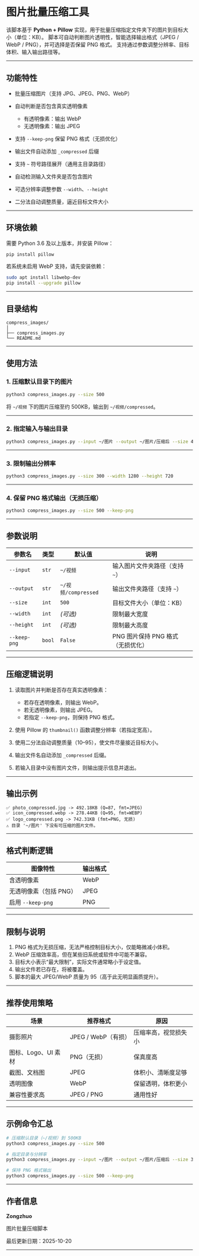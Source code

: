 # 图片批量压缩工具

该脚本基于 **Python + Pillow** 实现，用于批量压缩指定文件夹下的图片到目标大小（单位：KB）。
脚本可自动判断图片透明性，智能选择输出格式（JPEG / WebP / PNG），并可选择是否保留 PNG 格式。
支持通过参数调整分辨率、目标体积、输入输出路径等。

---

## 功能特性

* 批量压缩图片（支持 JPG、JPEG、PNG、WebP）
* 自动判断是否包含真实透明像素

  * 有透明像素：输出 WebP
  * 无透明像素：输出 JPEG
* 支持 `--keep-png` 保留 PNG 格式（无损优化）
* 输出文件自动添加 `_compressed` 后缀
* 支持 `~` 符号路径展开（通用主目录路径）
* 自动检测输入文件夹是否包含图片
* 可选分辨率调整参数 `--width`、`--height`
* 二分法自动调整质量，逼近目标文件大小

---

## 环境依赖

需要 Python 3.6 及以上版本，并安装 Pillow：

```bash
pip install pillow
```

若系统未启用 WebP 支持，请先安装依赖：

```bash
sudo apt install libwebp-dev
pip install --upgrade pillow
```

---

## 目录结构

```
compress_images/
│
├── compress_images.py
└── README.md
```

---

## 使用方法

### 1. 压缩默认目录下的图片

```bash
python3 compress_images.py --size 500
```

将 `~/视频` 下的图片压缩至约 500KB，输出到 `~/视频/compressed`。

---

### 2. 指定输入与输出目录

```bash
python3 compress_images.py --input ~/图片 --output ~/图片/压缩后 --size 400
```

---

### 3. 限制输出分辨率

```bash
python3 compress_images.py --size 300 --width 1280 --height 720
```

---

### 4. 保留 PNG 格式输出（无损压缩）

```bash
python3 compress_images.py --size 500 --keep-png
```

---

## 参数说明

| 参数名          | 类型     | 默认值               | 说明                    |
| ------------ | ------ | ----------------- | --------------------- |
| `--input`    | `str`  | `~/视频`            | 输入图片文件夹路径（支持 `~`）     |
| `--output`   | `str`  | `~/视频/compressed` | 输出文件夹路径（支持 `~`）       |
| `--size`     | `int`  | `500`             | 目标文件大小（单位：KB）         |
| `--width`    | `int`  | *(可选)*            | 限制最大宽度                |
| `--height`   | `int`  | *(可选)*            | 限制最大高度                |
| `--keep-png` | `bool` | `False`           | PNG 图片保持 PNG 格式（无损优化） |

---

## 压缩逻辑说明

1. 读取图片并判断是否存在真实透明像素：

   * 若存在透明像素，则输出 WebP。
   * 若无透明像素，则输出 JPEG。
   * 若指定 `--keep-png`，则保持 PNG 格式。
2. 使用 Pillow 的 `thumbnail()` 函数调整分辨率（若指定宽高）。
3. 使用二分法自动调整质量（10–95），使文件尽量接近目标大小。
4. 输出文件名自动添加 `_compressed` 后缀。
5. 若输入目录中没有图片文件，则输出提示信息并退出。

---

## 输出示例

```
✅ photo_compressed.jpg -> 492.18KB (Q=87, fmt=JPEG)
✅ icon_compressed.webp -> 278.44KB (Q=95, fmt=WEBP)
✅ logo_compressed.png -> 742.31KB (fmt=PNG, 无损)
⚠️ 目录 '~/图片' 下没有可压缩的图片文件。
```

---

## 格式判断逻辑

| 图像特性            | 输出格式 |
| --------------- | ---- |
| 含透明像素           | WebP |
| 无透明像素（包括 PNG）   | JPEG |
| 启用 `--keep-png` | PNG  |

---

## 限制与说明

1. PNG 格式为无损压缩，无法严格控制目标大小，仅能略微减小体积。
2. WebP 压缩效率高，但在某些旧系统或软件中可能不兼容。
3. 目标大小表示“最大限制”，实际文件通常略小于设定值。
4. 输出文件若已存在，将被覆盖。
5. 脚本的最大 JPEG/WebP 质量为 95（高于此无明显画质提升）。

---

## 推荐使用策略

| 场景            | 推荐格式            | 原因         |
| ------------- | --------------- | ---------- |
| 摄影照片          | JPEG / WebP（有损） | 压缩率高，视觉损失小 |
| 图标、Logo、UI 素材 | PNG（无损）         | 保真度高       |
| 截图、文档图        | JPEG            | 体积小、清晰度足够  |
| 透明图像          | WebP            | 保留透明，体积更小  |
| 兼容性要求高        | JPEG / PNG      | 通用性好       |

---

## 示例命令汇总

```bash
# 压缩默认目录（~/视频）到 500KB
python3 compress_images.py --size 500

# 指定目录与分辨率
python3 compress_images.py --input ~/图片 --output ~/图片/压缩后 --size 300 --width 1280 --height 720

# 保持 PNG 格式输出
python3 compress_images.py --size 500 --keep-png
```

---

## 作者信息

**Zongzhuo**

图片批量压缩脚本

最后更新日期：2025-10-20

---

